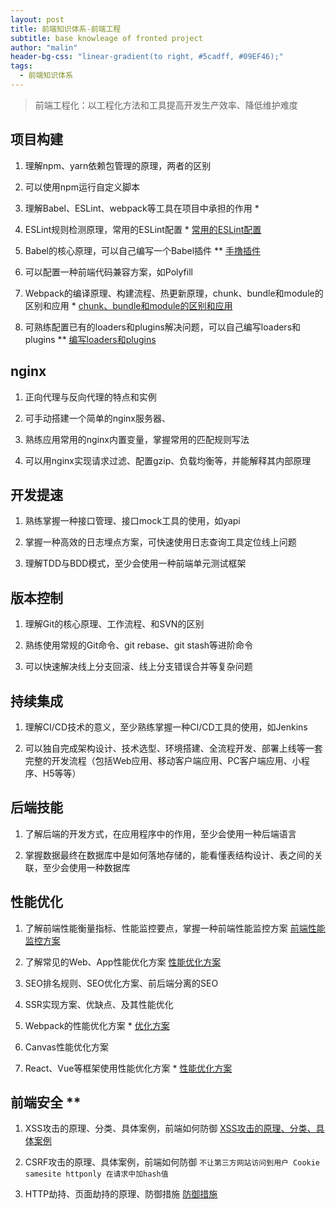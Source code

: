 ```yaml
---
layout: post
title: 前端知识体系-前端工程
subtitle: base knowleage of fronted project
author: "malin"
header-bg-css: "linear-gradient(to right, #5cadff, #09EF46);"
tags:
  - 前端知识体系
---
```


> 前端工程化：以工程化方法和工具提高开发生产效率、降低维护难度

## 项目构建

1. 理解npm、yarn依赖包管理的原理，两者的区别

2. 可以使用npm运行自定义脚本

3. 理解Babel、ESLint、webpack等工具在项目中承担的作用 *

4. ESLint规则检测原理，常用的ESLint配置 *  [常用的ESLint配置](https://www.jianshu.com/p/f2d42f9d244c)

5. Babel的核心原理，可以自己编写一个Babel插件 ** [手撸插件](https://blog.csdn.net/weixin_34364071/article/details/88007887)

6. 可以配置一种前端代码兼容方案，如Polyfill 

7. Webpack的编译原理、构建流程、热更新原理，chunk、bundle和module的区别和应用 * [chunk、bundle和module的区别和应用](https://juejin.im/post/5d70ad50f265da03cf7aae91)

8. 可熟练配置已有的loaders和plugins解决问题，可以自己编写loaders和plugins ** [编写loaders和plugins](https://juejin.im/post/5bbf190de51d450ea52fffd3)

## nginx

1. 正向代理与反向代理的特点和实例

2. 可手动搭建一个简单的nginx服务器、

3. 熟练应用常用的nginx内置变量，掌握常用的匹配规则写法

4. 可以用nginx实现请求过滤、配置gzip、负载均衡等，并能解释其内部原理

## 开发提速

1. 熟练掌握一种接口管理、接口mock工具的使用，如yapi

2. 掌握一种高效的日志埋点方案，可快速使用日志查询工具定位线上问题

3. 理解TDD与BDD模式，至少会使用一种前端单元测试框架

## 版本控制

1. 理解Git的核心原理、工作流程、和SVN的区别

2. 熟练使用常规的Git命令、git rebase、git stash等进阶命令

3. 可以快速解决线上分支回滚、线上分支错误合并等复杂问题

## 持续集成

1. 理解CI/CD技术的意义，至少熟练掌握一种CI/CD工具的使用，如Jenkins

2. 可以独自完成架构设计、技术选型、环境搭建、全流程开发、部署上线等一套完整的开发流程（包括Web应用、移动客户端应用、PC客户端应用、小程序、H5等等）

## 后端技能

1. 了解后端的开发方式，在应用程序中的作用，至少会使用一种后端语言

2. 掌握数据最终在数据库中是如何落地存储的，能看懂表结构设计、表之间的关联，至少会使用一种数据库

## 性能优化

1. 了解前端性能衡量指标、性能监控要点，掌握一种前端性能监控方案 [前端性能监控方案](https://www.cnblogs.com/dayiran1222/p/8745846.html#_label2)

2. 了解常见的Web、App性能优化方案 [性能优化方案](https://blog.csdn.net/wyc2000sgz/article/details/80392623)

3. SEO排名规则、SEO优化方案、前后端分离的SEO

4. SSR实现方案、优缺点、及其性能优化

5. Webpack的性能优化方案 * [优化方案](https://www.jianshu.com/p/809958a504b8)

6. Canvas性能优化方案

7. React、Vue等框架使用性能优化方案 * [性能优化方案](https://www.cnblogs.com/afterwawa/p/9439547.html)

## 前端安全 **

1. XSS攻击的原理、分类、具体案例，前端如何防御 [XSS攻击的原理、分类、具体案例](https://blog.csdn.net/qq_37931597/article/details/87967580)

2. CSRF攻击的原理、具体案例，前端如何防御 `不让第三方网站访问到用户 Cookie samesite httponly 在请求中加hash值`

3. HTTP劫持、页面劫持的原理、防御措施 [防御措施](https://blog.51cto.com/fengwan/1875011)
